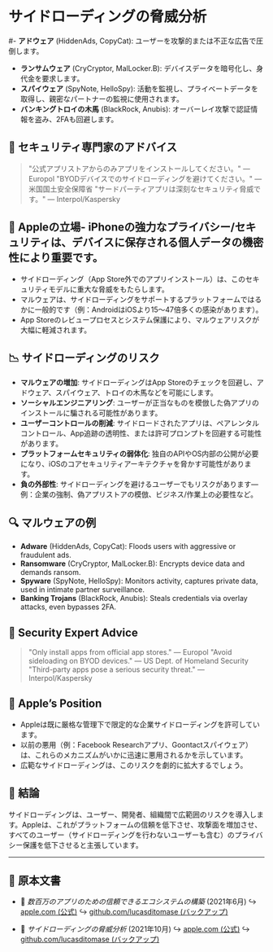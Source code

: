 # サイドローディングの脅威分析

#- **アドウェア** (HiddenAds, CopyCat): ユーザーを攻撃的または不正な広告で圧倒します。
- **ランサムウェア** (CryCryptor, MalLocker.B): デバイスデータを暗号化し、身代金を要求します。
- **スパイウェア** (SpyNote, HelloSpy): 活動を監視し、プライベートデータを取得し、親密なパートナーの監視に使用されます。
- **バンキングトロイの木馬** (BlackRock, Anubis): オーバーレイ攻撃で認証情報を盗み、2FAも回避します。

## 🧠 セキュリティ専門家のアドバイス

> "公式アプリストアからのみアプリをインストールしてください。" — Europol
> "BYODデバイスでのサイドローディングを避けてください。" — 米国国土安全保障省
> "サードパーティアプリは深刻なセキュリティ脅威です。" — Interpol/Kaspersky

## 🚫 Appleの立場- iPhoneの強力なプライバシー/セキュリティは、デバイスに保存される個人データの機密性により重要です。
- サイドローディング（App Store外でのアプリインストール）は、このセキュリティモデルに重大な脅威をもたらします。
- マルウェアは、サイドローディングをサポートするプラットフォームではるかに一般的です（例：AndroidはiOSより15〜47倍多くの感染があります）。
- App Storeのレビュープロセスとシステム保護により、マルウェアリスクが大幅に軽減されます。

## 📉 サイドローディングのリスク

- **マルウェアの増加**: サイドローディングはApp Storeのチェックを回避し、アドウェア、スパイウェア、トロイの木馬などを可能にします。
- **ソーシャルエンジニアリング**: ユーザーが正当なものを模倣した偽アプリのインストールに騙される可能性があります。
- **ユーザーコントロールの削減**: サイドロードされたアプリは、ペアレンタルコントロール、App追跡の透明性、または許可プロンプトを回避する可能性があります。
- **プラットフォームセキュリティの弱体化**: 独自のAPIやOS内部の公開が必要になり、iOSのコアセキュリティアーキテクチャを脅かす可能性があります。
- **負の外部性**: サイドローディングを避けるユーザーでもリスクがあります—例：企業の強制、偽アプリストアの模倣、ビジネス/作業上の必要性など。

## 🔍 マルウェアの例

- **Adware** (HiddenAds, CopyCat): Floods users with aggressive or fraudulent ads.
- **Ransomware** (CryCryptor, MalLocker.B): Encrypts device data and demands ransom.
- **Spyware** (SpyNote, HelloSpy): Monitors activity, captures private data, used in intimate partner surveillance.
- **Banking Trojans** (BlackRock, Anubis): Steals credentials via overlay attacks, even bypasses 2FA.

## 🧠 Security Expert Advice

> "Only install apps from official app stores." — Europol
> "Avoid sideloading on BYOD devices." — US Dept. of Homeland Security
> "Third-party apps pose a serious security threat." — Interpol/Kaspersky

## 🚫 Apple’s Position

- Appleは既に厳格な管理下で限定的な企業サイドローディングを許可しています。
- 以前の悪用（例：Facebook Researchアプリ、Goontactスパイウェア）は、これらのメカニズムがいかに迅速に悪用されるかを示しています。
- 広範なサイドローディングは、このリスクを劇的に拡大するでしょう。

## 📎 結論

サイドローディングは、ユーザー、開発者、組織間で広範囲のリスクを導入します。Appleは、これがプラットフォームの信頼を低下させ、攻撃面を増加させ、すべてのユーザー（サイドローディングを行わないユーザーも含む）のプライバシー保護を低下させると主張しています。

---

## 📄 原本文書

- 🧷 *数百万のアプリのための信頼できるエコシステムの構築* (2021年6月)
  ↪️ [apple.com (公式)](https://www.apple.com/privacy/docs/Building_a_Trusted_Ecosystem_for_Millions_of_Apps.pdf)
  ↪️ [github.com/lucasditomase (バックアップ)](https://github.com/lucasditomase/app-restrictions/blob/main/summary.pdf)

- 🧷 *サイドローディングの脅威分析* (2021年10月)
  ↪️ [apple.com (公式)](https://www.apple.com/privacy/docs/Building_a_Trusted_Ecosystem_for_Millions_of_Apps_A_Threat_Analysis_of_Sideloading.pdf)
  ↪️ [github.com/lucasditomase (バックアップ)](https://github.com/lucasditomase/app-restrictions/blob/main/threat-analysis.pdf)
